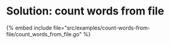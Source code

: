 # Solution: count words from file

{% embed include file="src/examples/count-words-from-file/count_words_from_file.go" %}

